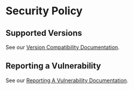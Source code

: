 # Security Policy

## Supported Versions

See our [Version Compatibility Documentation](https://docs.konghq.com/kubernetes-ingress-controller/latest/references/version-compatibility/#kubernetes).

## Reporting a Vulnerability

See our [Reporting A Vulnerability Documentation](https://docs.konghq.com/enterprise/latest/kong-security-update-process/#reporting-a-vulnerability).
